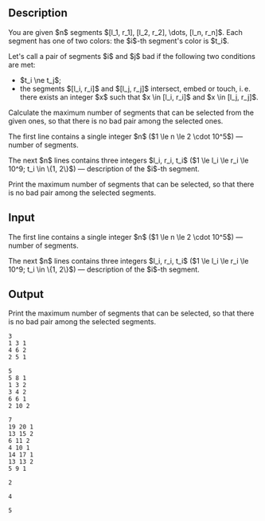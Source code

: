 ## Description

<div><p>You are given $n$ segments $[l_1, r_1], [l_2, r_2], \dots, [l_n, r_n]$. Each segment has one of two colors: the $i$-th segment's color is $t_i$.</p><p>Let's call a pair of segments $i$ and $j$ <span class="tex-font-style-it">bad</span> if the following two conditions are met:</p><ul> <li> $t_i \ne t_j$; </li><li> the segments $[l_i, r_i]$ and $[l_j, r_j]$ intersect, embed or touch, i. e. there exists an integer $x$ such that $x \in [l_i, r_i]$ and $x \in [l_j, r_j]$. </li></ul><p>Calculate the maximum number of segments that can be selected from the given ones, so that there is no <span class="tex-font-style-it">bad</span> pair among the selected ones.</p></div><div class="input-specification"><p>The first line contains a single integer $n$ ($1 \le n \le 2 \cdot 10^5$)&nbsp;— number of segments.</p><p>The next $n$ lines contains three integers $l_i, r_i, t_i$ ($1 \le l_i \le r_i \le 10^9; t_i \in \{1, 2\}$)&nbsp;— description of the $i$-th segment.</p></div><div class="output-specification"><p>Print the maximum number of segments that can be selected, so that there is no <span class="tex-font-style-it">bad</span> pair among the selected segments.</p></div>

## Input

<p>The first line contains a single integer $n$ ($1 \le n \le 2 \cdot 10^5$)&nbsp;— number of segments.</p><p>The next $n$ lines contains three integers $l_i, r_i, t_i$ ($1 \le l_i \le r_i \le 10^9; t_i \in \{1, 2\}$)&nbsp;— description of the $i$-th segment.</p>

## Output

<p>Print the maximum number of segments that can be selected, so that there is no <span class="tex-font-style-it">bad</span> pair among the selected segments.</p>





```input1
3
1 3 1
4 6 2
2 5 1
```




```input2
5
5 8 1
1 3 2
3 4 2
6 6 1
2 10 2
```




```input3
7
19 20 1
13 15 2
6 11 2
4 10 1
14 17 1
13 13 2
5 9 1
```




```output1
2
```




```output2
4
```




```output3
5
```



